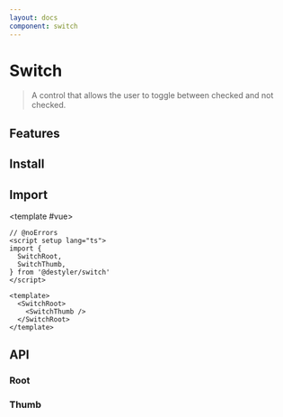```yaml
---
layout: docs
component: switch
---
```


# Switch

> A control that allows the user to toggle between checked and not checked.

<Preview name="switchs" />

## Features

<Features :lists="[
  'Full keyboard navigation.',
  'Can be controlled or uncontrolled.',
]" />

## Install

<CodeGroupPackage name="@destyler/switch" />

## Import

<CodePreview :tabs="[
  {value: 'vue', label: 'index.vue', icon: 'vscode-icons:file-type-vue'}
]">

<template #vue>

```vue twoslash
// @noErrors
<script setup lang="ts">
import {
  SwitchRoot,
  SwitchThumb,
} from '@destyler/switch'
</script>

<template>
  <SwitchRoot>
    <SwitchThumb />
  </SwitchRoot>
</template>
```

</template>

</CodePreview>

## API

### Root

<!--@include: ../../packages/components/switch/.docs/root.md-->

<Attribute
  :value="[
    {
      name: '[data-orientation]',
      value:`\'checked\' | \'unchecked\'`
    },
    {
      name: '[data-disabled]',
      value:`Present when disabled`
    },
  ]"
/>

### Thumb

<!--@include: ../../packages/components/switch/.docs/thumb.md-->

<Attribute
  :value="[
    {
      name: '[data-orientation]',
      value:`\'checked\' | \'unchecked\'`
    },
    {
      name: '[data-disabled]',
      value:`Present when disabled`
    },
  ]"
/>

